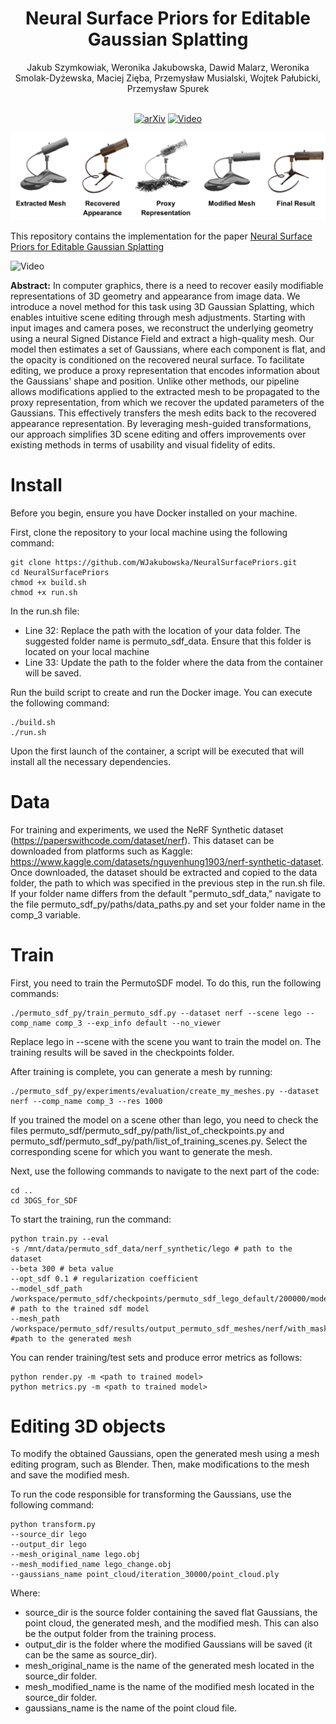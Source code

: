 <div align="center">
<h1>Neural Surface Priors for Editable Gaussian Splatting</h1>
Jakub Szymkowiak, Weronika Jakubowska, Dawid Malarz, Weronika Smolak-Dyżewska, Maciej Zięba, Przemysław Musialski, Wojtek Pałubicki, Przemysław Spurek
<br> <br>
  
[![arXiv](https://img.shields.io/badge/arXiv-2411.18311-red)](https://arxiv.org/abs/2411.18311)
[![Video](https://img.shields.io/badge/Video-Download-blue)](assets/Neural_Surface_Priors_for_Editable_Gaussian_Splatting.mp4)
  
</div>

 <img src="assets/teaser.png" />
 
This repository contains the implementation for the paper [Neural Surface Priors for Editable Gaussian Splatting](https://arxiv.org/abs/2411.18311)





![Video](assets/Neural_Surface_Priors.gif)

**Abstract:** In computer graphics, there is a need to recover easily modifiable representations of 3D geometry and appearance from image data.
We introduce a novel method for this task using 3D Gaussian Splatting, which enables intuitive scene editing through mesh adjustments.
Starting with input images and camera poses, we reconstruct the underlying geometry using a neural Signed Distance Field and extract a high-quality mesh. 
Our model then estimates a set of Gaussians, where each component is flat, and the opacity is conditioned on the recovered neural surface.
To facilitate editing, we produce a proxy representation that encodes information about the Gaussians' shape and position. 
Unlike other methods, our pipeline allows modifications applied to the extracted mesh to be propagated to the proxy representation, from which we recover the updated parameters of the Gaussians. 
This effectively transfers the mesh edits back to the recovered appearance representation.
By leveraging mesh-guided transformations, our approach simplifies 3D scene editing and offers improvements over existing methods in terms of usability and visual fidelity of edits.


 

# Install
Before you begin, ensure you have Docker installed on your machine.

First, clone the repository to your local machine using the following command:
```Shell
git clone https://github.com/WJakubowska/NeuralSurfacePriors.git
cd NeuralSurfacePriors
chmod +x build.sh
chmod +x run.sh
```
In the run.sh file:
 - Line 32: Replace the path with the location of your data folder. The suggested folder name is permuto_sdf_data. Ensure that this folder is located on your local machine
 - Line 33: Update the path to the folder where the data from the container will be saved.


Run the build script to create and run the Docker image. You can execute the following command:
```Shell
./build.sh
./run.sh
```
Upon the first launch of the container, a script will be executed that will install all the necessary dependencies.

# Data

For training and experiments, we used the NeRF Synthetic dataset (https://paperswithcode.com/dataset/nerf). This dataset can be downloaded from platforms such as Kaggle: https://www.kaggle.com/datasets/nguyenhung1903/nerf-synthetic-dataset. Once downloaded, the dataset should be extracted and copied to the data folder, the path to which was specified in the previous step in the run.sh file. If your folder name differs from the default "permuto_sdf_data," navigate to the file permuto_sdf_py/paths/data_paths.py and set your folder name in the comp_3 variable.

# Train 

First, you need to train the PermutoSDF model. To do this, run the following commands:
```cd permuto_sdf
./permuto_sdf_py/train_permuto_sdf.py --dataset nerf --scene lego --comp_name comp_3 --exp_info default --no_viewer
```
Replace lego in --scene with the scene you want to train the model on. The training results will be saved in the checkpoints folder.

After training is complete, you can generate a mesh by running:
```
./permuto_sdf_py/experiments/evaluation/create_my_meshes.py --dataset nerf --comp_name comp_3 --res 1000
```
If you trained the model on a scene other than lego, you need to check the files permuto_sdf/permuto_sdf_py/path/list_of_checkpoints.py and permuto_sdf/permuto_sdf_py/path/list_of_training_scenes.py. Select the corresponding scene for which you want to generate the mesh.

Next, use the following commands to navigate to the next part of the code:
```
cd ..
cd 3DGS_for_SDF
```
To start the training, run the command:
```
python train.py --eval
-s /mnt/data/permuto_sdf_data/nerf_synthetic/lego # path to the dataset
--beta 300 # beta value
--opt_sdf 0.1 # regularization coefficient
--model_sdf_path /workspace/permuto_sdf/checkpoints/permuto_sdf_lego_default/200000/models/sdf_model.pt # path to the trained sdf model
--mesh_path /workspace/permuto_sdf/results/output_permuto_sdf_meshes/nerf/with_mask_False/lego.ply #path to the generated mesh
```

You can render training/test sets and produce error metrics as follows:
```
python render.py -m <path to trained model>
python metrics.py -m <path to trained model>
```

# Editing 3D objects
To modify the obtained Gaussians, open the generated mesh using a mesh editing program, such as Blender. Then, make modifications to the mesh and save the modified mesh.

To run the code responsible for transforming the Gaussians, use the following command:
```
python transform.py
--source_dir lego
--output_dir lego
--mesh_original_name lego.obj
--mesh_modified_name lego_change.obj
--gaussians_name point_cloud/iteration_30000/point_cloud.ply
```
Where:

- source_dir  is the source folder containing the saved flat Gaussians, the point cloud, the generated mesh, and the modified mesh. This can also be the output folder from the training process.
- output_dir is the folder where the modified Gaussians will be saved (it can be the same as source_dir).
- mesh_original_name is the name of the generated mesh located in the source_dir folder.
- mesh_modified_name is the name of the modified mesh located in the source_dir folder.
- gaussians_name is the name of the point cloud file.

